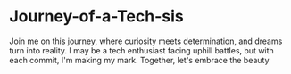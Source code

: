 # Journey-of-a-Tech-sis
Join me on this journey, where curiosity meets determination, and dreams turn into reality. I may be a tech enthusiast facing uphill battles, but with each commit, I'm making my mark. Together, let's embrace the beauty
